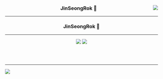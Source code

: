 <div align="center">

<!-- <img align="right" src="https://github-readme-stats.vercel.app/api/top-langs/?username=HalroWorld&theme=dracula&exclude_repo=clone-web-scrapper,clone-zoom&hide=Procfile&layout=compact&langs_count=8"/>
  https://github-readme-stats.vercel.app/api/top-langs/?username=HalroWolrd)](https://github.com/Halro/github-readme-stats -->

<img align="right" src="https://github-readme-stats.vercel.app/api?username=JinSeongRok&show_icons=true">


  ### JinSeongRok 🐣

  ---

### JinSeongRok 🐣
 ---  
 <a href="https://github.com/JinSeongRok"><img src="https://hits.seeyoufarm.com/api/count/incr/badge.svg?url=https%3A%2F%2Fgithub.com%2FHalroWorldcount_bg=%23000000&title_bg=%23000000&icon=github.svg&icon_color=%23E7E7E7&title=GitHub&edge_flat=false)"/></a>
<a href="https://rogi221.tistory.com"><img src="https://img.shields.io/badge/halro-E5511E?style=flat-square&logo=Tistory&logoColor=white"/></a>
<br>
<br>
<br>
<br>
</div>

 ---

<div>
 <img src="https://github-readme-stats.vercel.app/api/top-langs/?username=JinSeongRok&layout=compact">
<!--  <img src="https://github-readme-stats.vercel.app/api/top-langs/?username=HalroWorld&layout=compact"> -->
</div>
